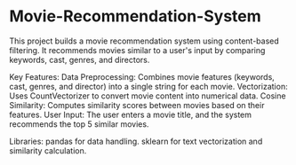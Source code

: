 # Movie-Recommendation-System
This project builds a movie recommendation system using content-based filtering. It recommends movies similar to a user's input by comparing keywords, cast, genres, and directors.

Key Features:
Data Preprocessing: Combines movie features (keywords, cast, genres, and director) into a single string for each movie.
Vectorization: Uses CountVectorizer to convert movie content into numerical data.
Cosine Similarity: Computes similarity scores between movies based on their features.
User Input: The user enters a movie title, and the system recommends the top 5 similar movies.

Libraries:
pandas for data handling.
sklearn for text vectorization and similarity calculation.
